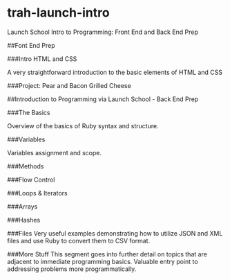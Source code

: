 # trah-launch-intro
Launch School Intro to Programming: Front End and Back End Prep

##Font End Prep

###Intro HTML and CSS

A very straightforward introduction to the basic elements of HTML and CSS

###Project: Pear and Bacon Grilled Cheese


##Introduction to Programming via Launch School - Back End Prep

###The Basics

Overview of the basics of Ruby syntax and structure.

###Variables

Variables assignment and scope.

###Methods

###Flow Control

###Loops & Iterators

###Arrays

###Hashes

###Files
Very useful examples demonstrating how to utilize JSON and XML files and use Ruby to convert them to CSV format.

###More Stuff
This segment goes into further detail on topics that are adjacent to immediate programming basics. Valuable entry point to addressing problems more programmatically.
